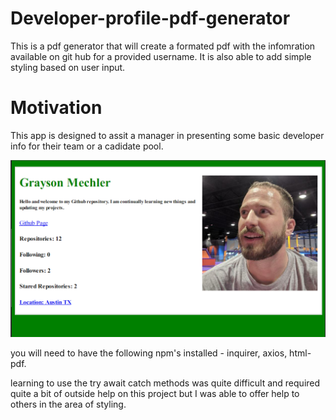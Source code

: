 # Developer-profile-pdf-generator

This is a pdf generator that will create a formated pdf with the infomration available on git hub for a provided username. It is also able to add simple styling based on user input.

# Motivation

This app is designed to assit a manager in presenting some basic developer info for their team or a cadidate pool.

![](.vscode\assets\imgs\screenshot_1.png)

you will need to have the following npm's installed - inquirer, axios, html-pdf.

learning to use the try await catch methods was quite difficult and required quite a bit of outside help on this project but I was able to offer help to others in the area of styling.
